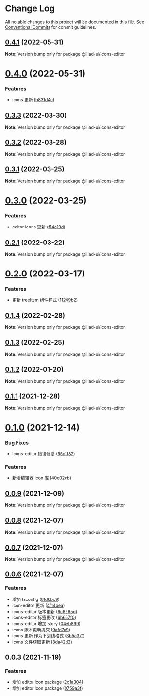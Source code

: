 # Change Log

All notable changes to this project will be documented in this file.
See [Conventional Commits](https://conventionalcommits.org) for commit guidelines.

## [0.4.1](https://github.com/gaoding-inc/iliad-ui/compare/@iliad-ui/icons-editor@0.4.0...@iliad-ui/icons-editor@0.4.1) (2022-05-31)

**Note:** Version bump only for package @iliad-ui/icons-editor

# [0.4.0](https://github.com/gaoding-inc/iliad-ui/compare/@iliad-ui/icons-editor@0.3.3...@iliad-ui/icons-editor@0.4.0) (2022-05-31)

### Features

-   icons 更新 ([b831d4c](https://github.com/gaoding-inc/iliad-ui/commit/b831d4c3bf42f16e1a64a7dbcefa75eaee667a1e))

## [0.3.3](https://github.com/gaoding-inc/iliad-ui/compare/@iliad-ui/icons-editor@0.3.2...@iliad-ui/icons-editor@0.3.3) (2022-03-30)

**Note:** Version bump only for package @iliad-ui/icons-editor

## [0.3.2](https://github.com/gaoding-inc/iliad-ui/compare/@iliad-ui/icons-editor@0.3.1...@iliad-ui/icons-editor@0.3.2) (2022-03-28)

**Note:** Version bump only for package @iliad-ui/icons-editor

## [0.3.1](https://github.com/gaoding-inc/iliad-ui/compare/@iliad-ui/icons-editor@0.3.0...@iliad-ui/icons-editor@0.3.1) (2022-03-25)

**Note:** Version bump only for package @iliad-ui/icons-editor

# [0.3.0](https://github.com/gaoding-inc/iliad-ui/compare/@iliad-ui/icons-editor@0.2.1...@iliad-ui/icons-editor@0.3.0) (2022-03-25)

### Features

-   editor icons 更新 ([f14e19d](https://github.com/gaoding-inc/iliad-ui/commit/f14e19da09c452cfcc31c730ff0edf78f4492b0c))

## [0.2.1](https://github.com/gaoding-inc/iliad-ui/compare/@iliad-ui/icons-editor@0.2.0...@iliad-ui/icons-editor@0.2.1) (2022-03-22)

**Note:** Version bump only for package @iliad-ui/icons-editor

# [0.2.0](https://github.com/gaoding-inc/iliad-ui/compare/@iliad-ui/icons-editor@0.1.4...@iliad-ui/icons-editor@0.2.0) (2022-03-17)

### Features

-   更新 treeItem 组件样式 ([11249b2](https://github.com/gaoding-inc/iliad-ui/commit/11249b2cf95a02d1df9dd4c84f94a0113714d027))

## [0.1.4](https://github.com/gaoding-inc/iliad-ui/compare/@iliad-ui/icons-editor@0.1.3...@iliad-ui/icons-editor@0.1.4) (2022-02-28)

**Note:** Version bump only for package @iliad-ui/icons-editor

## [0.1.3](https://github.com/gaoding-inc/iliad-ui/compare/@iliad-ui/icons-editor@0.1.2...@iliad-ui/icons-editor@0.1.3) (2022-02-25)

**Note:** Version bump only for package @iliad-ui/icons-editor

## [0.1.2](https://github.com/gaoding-inc/iliad-ui/compare/@iliad-ui/icons-editor@0.1.1...@iliad-ui/icons-editor@0.1.2) (2022-01-20)

**Note:** Version bump only for package @iliad-ui/icons-editor

## [0.1.1](https://github.com/gaoding-inc/iliad-ui/compare/@iliad-ui/icons-editor@0.1.0...@iliad-ui/icons-editor@0.1.1) (2021-12-28)

**Note:** Version bump only for package @iliad-ui/icons-editor

# [0.1.0](https://github.com/gaoding-inc/iliad-ui/compare/@iliad-ui/icons-editor@0.0.9...@iliad-ui/icons-editor@0.1.0) (2021-12-14)

### Bug Fixes

-   icons-editor 错误修复 ([55c1137](https://github.com/gaoding-inc/iliad-ui/commit/55c113746f86a55d5a4223eb47724a6a35dce8aa))

### Features

-   新增编辑器 icon 库 ([40e02eb](https://github.com/gaoding-inc/iliad-ui/commit/40e02eb842c0463ee10ff8f0b91287d421877212))

## [0.0.9](https://github.com/gaoding-inc/iliad-ui/compare/@iliad-ui/icons-editor@0.0.8...@iliad-ui/icons-editor@0.0.9) (2021-12-09)

**Note:** Version bump only for package @iliad-ui/icons-editor

## [0.0.8](https://github.com/gaoding-inc/iliad-ui/compare/@iliad-ui/icons-editor@0.0.7...@iliad-ui/icons-editor@0.0.8) (2021-12-07)

**Note:** Version bump only for package @iliad-ui/icons-editor

## [0.0.7](https://github.com/gaoding-inc/iliad-ui/compare/@iliad-ui/icons-editor@0.0.6...@iliad-ui/icons-editor@0.0.7) (2021-12-07)

**Note:** Version bump only for package @iliad-ui/icons-editor

## [0.0.6](https://github.com/gaoding-inc/iliad-ui/compare/@iliad-ui/icons-editor@0.0.3...@iliad-ui/icons-editor@0.0.6) (2021-12-07)

### Features

-   增加 tsconfig ([8fd6bc9](https://github.com/gaoding-inc/iliad-ui/commit/8fd6bc97a3431297e14fb335865789c710469512))
-   icon-editor 更新 ([4f14bea](https://github.com/gaoding-inc/iliad-ui/commit/4f14bead01215db6a7b7ed9b2faf6821ae56fc16))
-   icons-editor 版本更新 ([6c6265d](https://github.com/gaoding-inc/iliad-ui/commit/6c6265d9d5a7b65a5bcf53cf7b1911f89b018ce9))
-   icons-editor 标签更改 ([6b657f0](https://github.com/gaoding-inc/iliad-ui/commit/6b657f0ca87b91d582198aaa78d547c57ed79f3e))
-   icons-editor 增加 story ([04eb899](https://github.com/gaoding-inc/iliad-ui/commit/04eb89912f49941790f8d8ce0cf9ceb81463dca3))
-   icons 版本更新提交 ([9afd7a9](https://github.com/gaoding-inc/iliad-ui/commit/9afd7a967d67cbddf5e783bf13dbed9c30728332))
-   icons 更新 作为下划线格式 ([3b5a371](https://github.com/gaoding-inc/iliad-ui/commit/3b5a371c12939a8d7473ee2ec8ff502409f13362))
-   icons 文件获取更新 ([3da42d2](https://github.com/gaoding-inc/iliad-ui/commit/3da42d26985f0502748e44d446c8993ad94112f3))

## 0.0.3 (2021-11-19)

### Features

-   增加 editor icon package ([2c1a304](https://github.com/gaoding-inc/iliad-ui/commit/2c1a304274e82d8d65ef3cd66ba8ac1a1c7f0f5a))
-   增加 editor icon package ([0759a3f](https://github.com/gaoding-inc/iliad-ui/commit/0759a3f490094e7dd865e86c94e4c6189378ff90))
